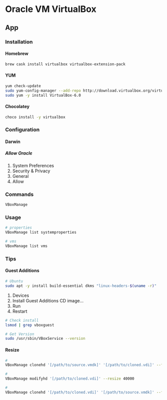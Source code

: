 # Oracle VM VirtualBox

## App

### Installation

#### Homebrew

```sh
brew cask install virtualbox virtualbox-extension-pack
```

#### YUM

```sh
yum check-update
sudo yum-config-manager --add-repo http://download.virtualbox.org/virtualbox/rpm/rhel/virtualbox.repo
sudo yum -y install VirtualBox-6.0
```

#### Chocolatey

```sh
choco install -y virtualbox
```

### Configuration

#### Darwin

##### Allow Oracle

1. System Preferences
2. Security & Privacy
3. General
4. Allow

### Commands

```sh
VBoxManage
```

### Usage

```sh
# properties
VBoxManage list systemproperties

# vms
VBoxManage list vms
```

### Tips

#### Guest Additions

```sh
# Ubuntu
sudo apt -y install build-essential dkms "linux-headers-$(uname -r)"
```

1. Devices
2. Install Guest Additions CD image...
3. Run
4. Restart

```sh
# Check install
lsmod | grep vboxguest

# Get Version
sudo /usr/sbin/VBoxService --version
```

#### Resize

```sh
#
VBoxManage clonehd '[/path/to/source.vmdk]' '[/path/to/cloned.vdi]' --format vdi

#
VBoxManage modifyhd '[/path/to/cloned.vdi]' --resize 40000

#
VBoxManage clonehd '[/path/to/cloned.vdi]' '[/path/to/source.vmdk]' --format vmdk
```
